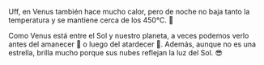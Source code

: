 Uff, en Venus también hace mucho calor, pero de noche no baja tanto la temperatura y se mantiene cerca de los 450°C. :japanese_ogre:

Como Venus está entre el Sol y nuestro planeta, a veces podemos verlo antes del amanecer :city_sunrise: o luego del atardecer :city_sunset:. Además, aunque no es una estrella, brilla mucho porque sus nubes reflejan la luz del Sol. :sunglasses: